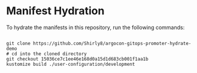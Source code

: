 
# Manifest Hydration

To hydrate the manifests in this repository, run the following commands:

```shell

git clone https://github.com/Shirly8/argocon-gitops-promoter-hydrate-demo
# cd into the cloned directory
git checkout 15036ce7c1ee46e168d0a15d1d683cb001f1aa1b
kustomize build ./user-configuration/development
```